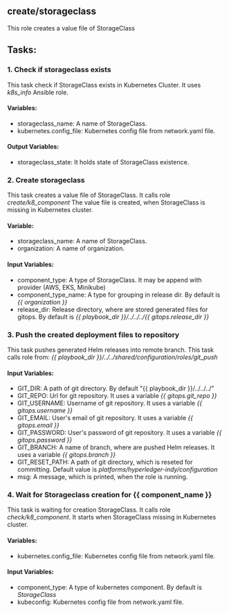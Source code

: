 ## create/storageclass
This role creates a value file of StorageClass

## Tasks:
### 1. Check if storageclass exists
This task check if StorageClass exists in Kubernetes Cluster.
It uses *k8s_info* Ansible role.

#### Variables:
 - storageclass_name: A name of StorageClass.
 - kubernetes.config_file: Kubernetes config file from network.yaml file.
 
#### Output Variables:
 - storageclass_state: It holds state of StorageClass existence.
 
### 2. Create storageclass
This task creates a value file of StorageClass.
It calls role *create/k8_component*
The value file is created, when StorageClass is missing in Kubernetes cluster.

#### Variable:
 - storageclass_name: A name of StorageClass.
 - organization: A name of organization.

#### Input Variables:
 - component_type: A type of StorageClass. It may be append with provider (AWS, EKS, Minikube)
 - component_type_name: A type for grouping in release dir. By default is *{{ organization }}*
 - release_dir: Release directory, where are stored generated files for gitops. By default is *{{ playbook_dir }}/../../../{{ gitops.release_dir }}*

### 3. Push the created deployment files to repository
This task pushes generated Helm releases into remote branch.
This task calls role from: *{{ playbook_dir }}/../../shared/configuration/roles/git_push*
#### Input Variables:
 - GIT_DIR: A path of git directory. By default "{{ playbook_dir }}/../../../"
 - GIT_REPO: Url for git repository. It uses a variable *{{ gitops.git_repo }}* 
 - GIT_USERNAME: Username of git repository. It uses a variable *{{ gitops.username }}*
 - GIT_EMAIL: User's email of git repository. It uses a variable *{{ gitops.email }}*
 - GIT_PASSWORD: User's password of git repository. It uses a variable *{{ gitops.password }}*
 - GIT_BRANCH: A name of branch, where are pushed Helm releases. It uses a variable *{{ gitops.branch }}*
 - GIT_RESET_PATH: A path of git directory, which is reseted for committing. Default value is *platforms/hyperledger-indy/configuration*
 - msg: A message, which is printed, when the role is running.

### 4. Wait for Storageclass creation for {{ component_name }}
This task is waiting for creation StorageClass.
It calls role *check/k8_component*.
It starts when StorageClass missing in Kubernetes cluster.

#### Variables:
 - kubernetes.config_file: Kubernetes config file from network.yaml file.
 
#### Input Variables:
 - component_type: A type of kubernetes component. By default is *StorageClass*
 - kubeconfig: Kubernetes config file from network.yaml file.